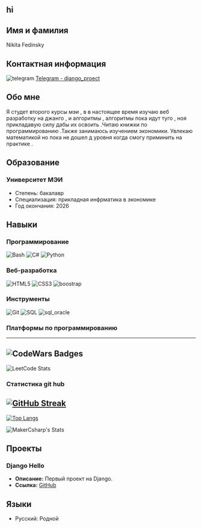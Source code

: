 ## hi 

## Имя и  фамилия
Nikita Fedinsky

## Контактная информация
![telegram](https://img.icons8.com/color/15/telegram-app.png) [Telegram - django_proect ](https://t.me/django_proect)
## Обо мне
Я студет второго курсы мэи , в  в настоящее время изучаю веб разработку на джанго , и алгоритмы , алгоритмы пока идут туго , ноя прикладавую силу дабы их освоить  .Читаю книжки по программированию .Также занимаюсь изучением экономики. Увлекаю математикой но пока не дошел д уровня когда смогу приминить на практике .

## Образование
### Университет МЭИ 
- Степень: бакалавр
- Специализация: прикладная инфрматика в экономике
- Год окончания: 2026
## Навыки
### Программирование
![Bash](https://img.icons8.com/color/48/bash.png) 
![C#](https://img.icons8.com/color/48/c-sharp-logo.png) 
![Python](https://img.icons8.com/color/48/python--v1.png) 
### Веб-разработка
![HTML5](https://img.icons8.com/color/48/html-5--v1.png) 
![CSS3](https://img.icons8.com/color/48/css3.png)
![boostrap](https://img.icons8.com/external-tal-revivo-color-tal-revivo/48/external-bootstrap-a-free-and-open-source-css-framework-logo-color-tal-revivo.png)
### Инструменты
![Git](https://img.icons8.com/color/48/git.png) 
![SQL](https://img.icons8.com/external-tal-revivo-color-tal-revivo/48/external-structured-query-language-a-standard-computer-language-in-server-database-color-tal-revivo.png)
![sql_oracle](https://img.icons8.com/color/48/oracle-logo.png)
### Платформы по программированию
---
![CodeWars Badges](https://www.codewars.com/users/MakerCsharp/badges/large)
---
![LeetCode Stats](https://leetcode.card.workers.dev/MakerCsharp?theme=default&font=baloo&extension=null)
### Cтатистика  git hub
[![GitHub Streak](https://streak-stats.demolab.com?user=MakerCsharp&theme=dark&hide_border=true&locale=ru&card_width=498&hide_total_contributions=true)](https://github-readme-streak-stats.herokuapp.com/?user=MakerCsharp)
---
[![Top Langs](https://github-readme-stats.vercel.app/api/top-langs/?username=MakerCsharp&layout=compact&theme=vision-friendly-dark)](https://github.com/anuraghazra/github-readme-stats)

![MakerCsharp's Stats](https://github-readme-stats.vercel.app/api?username=MakerCsharp&theme=dracula&show_icons=true&hide_border=true&count_private=true)

## Проекты
### Django Hello
- **Описание:** Первый проект на Django.
- **Ссылка:** [GitHub](https://github.com/MakerCsharp/django_hello.git)
## Языки
- Русский: Родной
